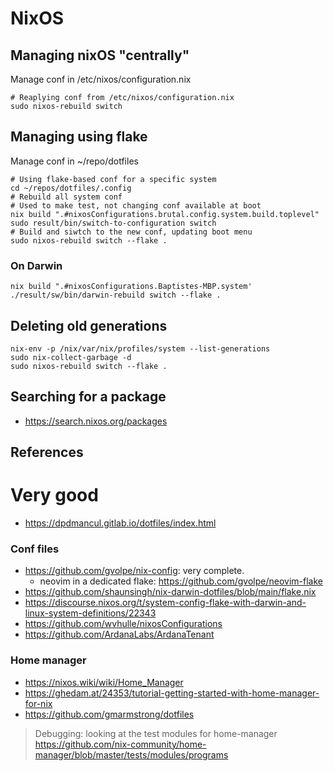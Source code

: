 # NixOS

## Managing nixOS "centrally"

Manage conf in /etc/nixos/configuration.nix

```shell
# Reaplying conf from /etc/nixos/configuration.nix
sudo nixos-rebuild switch
```

## Managing using flake

Manage conf in ~/repo/dotfiles

```shell
# Using flake-based conf for a specific system
cd ~/repos/dotfiles/.config
# Rebuild all system conf
# Used to make test, not changing conf available at boot
nix build ".#nixosConfigurations.brutal.config.system.build.toplevel"
sudo result/bin/switch-to-configuration switch
# Build and siwtch to the new conf, updating boot menu
sudo nixos-rebuild switch --flake .
```

### On Darwin

```shell
nix build ".#nixosConfigurations.Baptistes-MBP.system'
./result/sw/bin/darwin-rebuild switch --flake .
```

## Deleting old generations

```shell
nix-env -p /nix/var/nix/profiles/system --list-generations
sudo nix-collect-garbage -d
sudo nixos-rebuild switch --flake .
```

## Searching for a package

- https://search.nixos.org/packages

## References

# Very good

- https://dpdmancul.gitlab.io/dotfiles/index.html

### Conf files

- https://github.com/gvolpe/nix-config: very complete.
  - neovim in a dedicated flake: https://github.com/gvolpe/neovim-flake
- https://github.com/shaunsingh/nix-darwin-dotfiles/blob/main/flake.nix
- https://discourse.nixos.org/t/system-config-flake-with-darwin-and-linux-system-definitions/22343
- https://github.com/wvhulle/nixosConfigurations
- https://github.com/ArdanaLabs/ArdanaTenant

### Home manager

- https://nixos.wiki/wiki/Home_Manager
- https://ghedam.at/24353/tutorial-getting-started-with-home-manager-for-nix
- https://github.com/gmarmstrong/dotfiles

> Debugging: looking at the test modules for home-manager
> https://github.com/nix-community/home-manager/blob/master/tests/modules/programs
